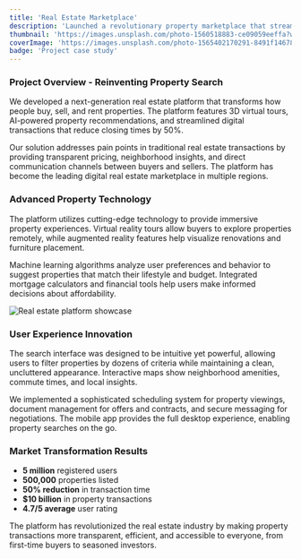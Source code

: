 ```yaml
---
title: 'Real Estate Marketplace'
description: 'Launched a revolutionary property marketplace that streamlined real estate transactions, connecting 5 million buyers and sellers through immersive virtual tours and AI matching.'
thumbnail: 'https://images.unsplash.com/photo-1560518883-ce09059eeffa?w=800&q=80'
coverImage: 'https://images.unsplash.com/photo-1565402170291-8491f14678db?w=1200&q=80'
badge: 'Project case study'
---
```


### Project Overview - Reinventing Property Search

We developed a next-generation real estate platform that transforms how people buy, sell, and rent properties. The platform features 3D virtual tours, AI-powered property recommendations, and streamlined digital transactions that reduce closing times by 50%.

Our solution addresses pain points in traditional real estate transactions by providing transparent pricing, neighborhood insights, and direct communication channels between buyers and sellers. The platform has become the leading digital real estate marketplace in multiple regions.

### Advanced Property Technology

The platform utilizes cutting-edge technology to provide immersive property experiences. Virtual reality tours allow buyers to explore properties remotely, while augmented reality features help visualize renovations and furniture placement.

Machine learning algorithms analyze user preferences and behavior to suggest properties that match their lifestyle and budget. Integrated mortgage calculators and financial tools help users make informed decisions about affordability.

![Real estate platform showcase](https://images.unsplash.com/photo-1560520653-9e0e4c89eb11?w=1200&q=80)

### User Experience Innovation

The search interface was designed to be intuitive yet powerful, allowing users to filter properties by dozens of criteria while maintaining a clean, uncluttered appearance. Interactive maps show neighborhood amenities, commute times, and local insights.

We implemented a sophisticated scheduling system for property viewings, document management for offers and contracts, and secure messaging for negotiations. The mobile app provides the full desktop experience, enabling property searches on the go.

### Market Transformation Results

- **5 million** registered users
- **500,000** properties listed
- **50% reduction** in transaction time
- **$10 billion** in property transactions
- **4.7/5 average** user rating

The platform has revolutionized the real estate industry by making property transactions more transparent, efficient, and accessible to everyone, from first-time buyers to seasoned investors.